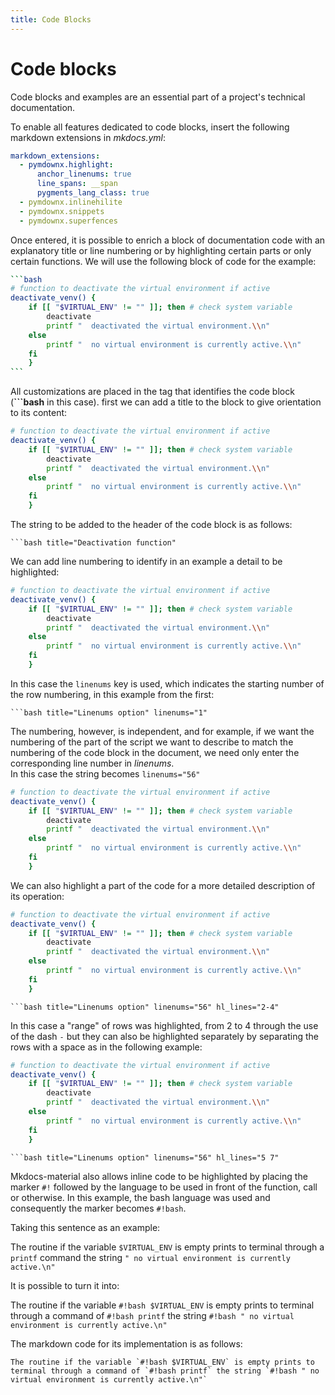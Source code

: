 ```yaml
---
title: Code Blocks
---
```

<!--vale off-->
# Code blocks

Code blocks and examples are an essential part of a project's technical documentation.

To enable all features dedicated to code blocks, insert the following markdown extensions in *mkdocs.yml*:

```yaml title="code blocks settings"
markdown_extensions:
  - pymdownx.highlight:
      anchor_linenums: true
      line_spans: __span
      pygments_lang_class: true
  - pymdownx.inlinehilite
  - pymdownx.snippets
  - pymdownx.superfences
```

Once entered, it is possible to enrich a block of documentation code with an explanatory title or line numbering or by highlighting certain parts or only certain functions.
We will use the following block of code for the example:

````bash
```bash
# function to deactivate the virtual environment if active
deactivate_venv() {
    if [[ "$VIRTUAL_ENV" != "" ]]; then # check system variable
        deactivate
        printf "  deactivated the virtual environment.\\n"
    else
        printf "  no virtual environment is currently active.\\n"
    fi
    }
```
````

All customizations are placed in the tag that identifies the code block (**\```bash** in this case). first we can add a title to the block to give orientation to its content:

```bash title="Deactivation function"
# function to deactivate the virtual environment if active
deactivate_venv() {
    if [[ "$VIRTUAL_ENV" != "" ]]; then # check system variable
        deactivate
        printf "  deactivated the virtual environment.\\n"
    else
        printf "  no virtual environment is currently active.\\n"
    fi
    }
```

The string to be added to the header of the code block is as follows:

```text title="Title string"
```bash title="Deactivation function"
```

We can add line numbering to identify in an example a detail to be highlighted:

```bash title="Linenums option" linenums="1"
# function to deactivate the virtual environment if active
deactivate_venv() {
    if [[ "$VIRTUAL_ENV" != "" ]]; then # check system variable
        deactivate
        printf "  deactivated the virtual environment.\\n"
    else
        printf "  no virtual environment is currently active.\\n"
    fi
    }
```

In this case the `linenums` key is used, which indicates the starting number of the row numbering, in this example from the first:

```text title="Linenums string"
```bash title="Linenums option" linenums="1"
```

The numbering, however, is independent, and for example, if we want the numbering of the part of the script we want to describe to match the numbering of the code block in the document, we need only enter the corresponding line number in *linenums*.  
In this case the string becomes `linenums="56"`

```bash title="Linenums option" linenums="56"
# function to deactivate the virtual environment if active
deactivate_venv() {
    if [[ "$VIRTUAL_ENV" != "" ]]; then # check system variable
        deactivate
        printf "  deactivated the virtual environment.\\n"
    else
        printf "  no virtual environment is currently active.\\n"
    fi
    }
```

We can also highlight a part of the code for a more detailed description of its operation:

```bash title="hl_lines option" linenums="56" hl_lines="2-4"
# function to deactivate the virtual environment if active
deactivate_venv() {
    if [[ "$VIRTUAL_ENV" != "" ]]; then # check system variable
        deactivate
        printf "  deactivated the virtual environment.\\n"
    else
        printf "  no virtual environment is currently active.\\n"
    fi
    }
```

```text title="hl_lines string"
```bash title="Linenums option" linenums="56" hl_lines="2-4"
```

In this case a "range" of rows was highlighted, from 2 to 4 through the use of the dash `-` but they can also be highlighted separately by separating the rows with a space as in the following example:

```bash title="hl_lines option" linenums="56" hl_lines="5 7"
# function to deactivate the virtual environment if active
deactivate_venv() {
    if [[ "$VIRTUAL_ENV" != "" ]]; then # check system variable
        deactivate
        printf "  deactivated the virtual environment.\\n"
    else
        printf "  no virtual environment is currently active.\\n"
    fi
    }
```

```text title="hl_lines string"
```bash title="Linenums option" linenums="56" hl_lines="5 7"
```

Mkdocs-material also allows inline code to be highlighted by placing the marker `#!` followed by the language to be used in front of the function, call or otherwise. In this example, the bash language was used and consequently the marker becomes `#!bash`.

Taking this sentence as an example:

The routine if the variable `$VIRTUAL_ENV` is empty prints to terminal through a `printf` command the string `" no virtual environment is currently active.\n"`

It is possible to turn it into:

The routine if the variable `#!bash $VIRTUAL_ENV` is empty prints to terminal through a command of `#!bash printf` the string `#!bash " no virtual environment is currently active.\n"`

The markdown code for its implementation is as follows:

```text
The routine if the variable `#!bash $VIRTUAL_ENV` is empty prints to terminal through a command of `#!bash printf` the string `#!bash " no virtual environment is currently active.\n"`
```
